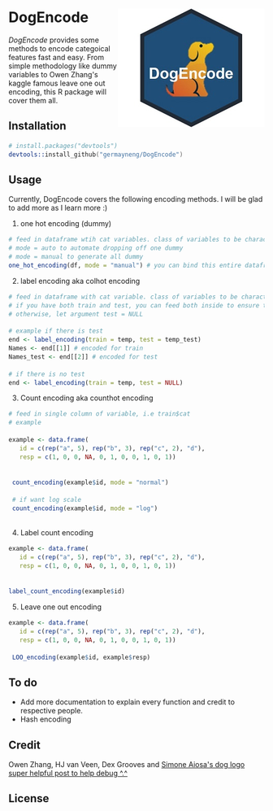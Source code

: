 DogEncode  <img src="man/Picture2.jpg" align="right" />
================

*DogEncode* provides some methods to encode categoical features fast and easy. From simple methodology like dummy variables to Owen Zhang's kaggle famous leave one out encoding, this R package will cover them all.   


## Installation

```s
# install.packages("devtools")
devtools::install_github("germayneng/DogEncode")
```
## Usage

Currently, DogEncode covers the following encoding methods. I will be glad to add more as I learn more :) 
1) one hot encoding (dummy)

```r
# feed in dataframe wtih cat variables. class of variables to be character 
# mode = auto to automate dropping off one dummy 
# mode = manual to generate all dummy 
one_hot_encoding(df, mode = "manual") # you can bind this entire dataframe to your features 

```

2) label encoding aka colhot encoding 

```r
# feed in dataframe with cat variable. class of variables to be character 
# if you have both train and test, you can feed both inside to ensure that the labels are standardized between them 
# otherwise, let argument test = NULL 

# example if there is test 
end <- label_encoding(train = temp, test = temp_test) 
Names <- end[[1]] # encoded for train 
Names_test <- end[[2]] # encoded for test 

# if there is no test 
end <- label_encoding(train = temp, test = NULL) 
```

3) Count encoding aka counthot encoding 

```r
# feed in single column of variable, i.e train$cat 
# example 

example <- data.frame(
   id = c(rep("a", 5), rep("b", 3), rep("c", 2), "d"),
   resp = c(1, 0, 0, NA, 0, 1, 0, 0, 1, 0, 1))
   
 
 count_encoding(example$id, mode = "normal")
 
 # if want log scale 
 count_encoding(example$id, mode = "log")
 
```

4) Label count encoding 

```r
example <- data.frame(
   id = c(rep("a", 5), rep("b", 3), rep("c", 2), "d"),
   resp = c(1, 0, 0, NA, 0, 1, 0, 0, 1, 0, 1))
   
   
label_count_encoding(example$id)
```

5) Leave one out encoding

```r
example <- data.frame(
   id = c(rep("a", 5), rep("b", 3), rep("c", 2), "d"),
   resp = c(1, 0, 0, NA, 0, 1, 0, 0, 1, 0, 1))
   
 LOO_encoding(example$id, example$resp) 

```


## To do

* Add more documentation to explain every function and credit to respective people.  
* Hash encoding

## Credit 

Owen Zhang, HJ van Veen, Dex Grooves and [Simone Aiosa's dog logo](https://dribbble.com/shots/2673237-Dog)
<br>
[super helpful post to help debug ^.^](http://alyssafrazee.com/2014/01/21/namespaces.html)

## License 
